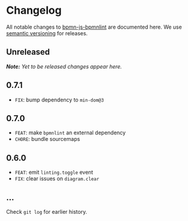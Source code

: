 # Changelog

All notable changes to [bpmn-js-bpmnlint](https://github.com/bpmn-io/bpmn-js-bpmnlint) are documented here. We use [semantic versioning](http://semver.org/) for releases.

## Unreleased

___Note:__ Yet to be released changes appear here._

## 0.7.1

* `FIX`: bump dependency to `min-dom@3`

## 0.7.0

* `FEAT`: make `bpmnlint` an external dependency
* `CHORE`: bundle sourcemaps

## 0.6.0

* `FEAT`: emit `linting.toggle` event
* `FIX`: clear issues on `diagram.clear`

## ...

Check `git log` for earlier history.

